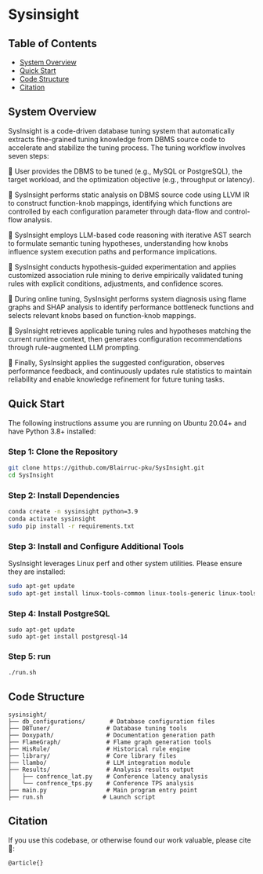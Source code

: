# Sysinsight

## Table of Contents
- [System Overview](#system-overview)
- [Quick Start](#quick-start)
- [Code Structure](#code-structure)
- [Citation](#citation)

## System Overview

SysInsight is a code-driven database tuning system that automatically extracts fine-grained tuning knowledge from DBMS source code to accelerate and stabilize the tuning process. The tuning workflow involves seven steps:

📌 User provides the DBMS to be tuned (e.g., MySQL or PostgreSQL), the target workload, and the optimization objective (e.g., throughput or latency).

📌 SysInsight performs static analysis on DBMS source code using LLVM IR to construct function-knob mappings, identifying which functions are controlled by each configuration parameter through data-flow and control-flow analysis.

📌 SysInsight employs LLM-based code reasoning with iterative AST search to formulate semantic tuning hypotheses, understanding how knobs influence system execution paths and performance implications.

📌 SysInsight conducts hypothesis-guided experimentation and applies customized association rule mining to derive empirically validated tuning rules with explicit conditions, adjustments, and confidence scores.

📌 During online tuning, SysInsight performs system diagnosis using flame graphs and SHAP analysis to identify performance bottleneck functions and selects relevant knobs based on function-knob mappings.

📌 SysInsight retrieves applicable tuning rules and hypotheses matching the current runtime context, then generates configuration recommendations through rule-augmented LLM prompting.

📌 Finally, SysInsight applies the suggested configuration, observes performance feedback, and continuously updates rule statistics to maintain reliability and enable knowledge refinement for future tuning tasks.

## Quick Start
The following instructions assume you are running on Ubuntu 20.04+ and have Python 3.8+ installed:

### Step 1: Clone the Repository
```bash
git clone https://github.com/Blairruc-pku/SysInsight.git
cd SysInsight
```

### Step 2: Install Dependencies
```bash
conda create -n sysinsight python=3.9
conda activate sysinsight
sudo pip install -r requirements.txt
```

### Step 3: Install and Configure Additional Tools

SysInsight leverages Linux perf and other system utilities. Please ensure they are installed:
```bash
sudo apt-get update
sudo apt-get install linux-tools-common linux-tools-generic linux-tools-`uname -r`
```

### Step 4: Install PostgreSQL
```
sudo apt-get update
sudo apt-get install postgresql-14
```

### Step 5: run
```
./run.sh
```

## Code Structure
```
sysinsight/
├── db_configurations/       # Database configuration files
├── DBTuner/                # Database tuning tools
├── Doxypath/               # Documentation generation path
├── FlameGraph/             # Flame graph generation tools
├── HisRule/                # Historical rule engine
├── library/                # Core library files
├── llambo/                 # LLM integration module
├── Results/                # Analysis results output
│   ├── confrence_lat.py    # Conference latency analysis
│   └── confrence_tps.py    # Conference TPS analysis
├── main.py                 # Main program entry point
├── run.sh                 # Launch script

```


## Citation
If you use this codebase, or otherwise found our work valuable, please cite 📒:
```
@article{}
```